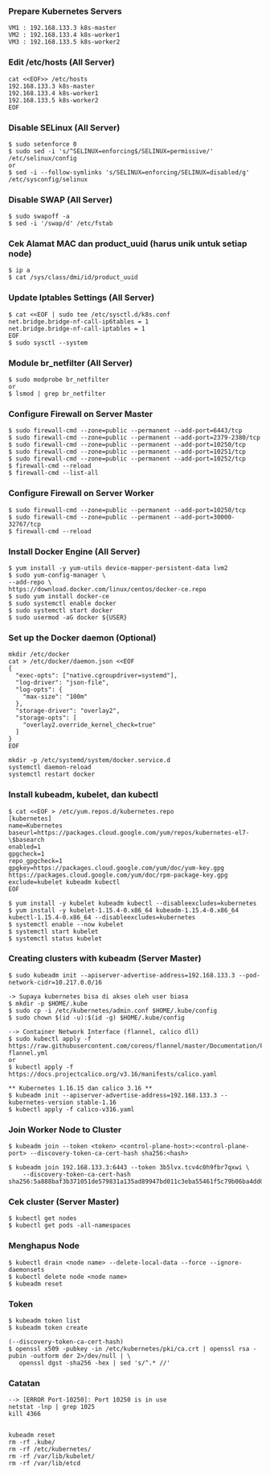 ### Prepare Kubernetes Servers
```
VM1 : 192.168.133.3 k8s-master
VM2 : 192.168.133.4 k8s-worker1
VM3 : 192.168.133.5 k8s-worker2
```
### Edit /etc/hosts (All Server)
```
cat <<EOF>> /etc/hosts
192.168.133.3 k8s-master
192.168.133.4 k8s-worker1
192.168.133.5 k8s-worker2
EOF
```
### Disable SELinux (All Server)
```
$ sudo setenforce 0
$ sudo sed -i 's/^SELINUX=enforcing$/SELINUX=permissive/' /etc/selinux/config
or
$ sed -i --follow-symlinks 's/SELINUX=enforcing/SELINUX=disabled/g' /etc/sysconfig/selinux
```
### Disable SWAP (All Server)
```
$ sudo swapoff -a
$ sed -i '/swap/d' /etc/fstab
```
### Cek Alamat MAC dan product_uuid (harus unik untuk setiap node)
```
$ ip a
$ cat /sys/class/dmi/id/product_uuid
```
### Update Iptables Settings (All Server)
```
$ cat <<EOF | sudo tee /etc/sysctl.d/k8s.conf
net.bridge.bridge-nf-call-ip6tables = 1
net.bridge.bridge-nf-call-iptables = 1
EOF
$ sudo sysctl --system
```
### Module br_netfilter (All Server)
```
$ sudo modprobe br_netfilter
or
$ lsmod | grep br_netfilter
```
### Configure Firewall on Server Master
```
$ sudo firewall-cmd --zone=public --permanent --add-port=6443/tcp
$ sudo firewall-cmd --zone=public --permanent --add-port=2379-2380/tcp
$ sudo firewall-cmd --zone=public --permanent --add-port=10250/tcp
$ sudo firewall-cmd --zone=public --permanent --add-port=10251/tcp
$ sudo firewall-cmd --zone=public --permanent --add-port=10252/tcp
$ firewall-cmd --reload
$ firewall-cmd --list-all
```
### Configure Firewall on Server Worker
```
$ sudo firewall-cmd --zone=public --permanent --add-port=10250/tcp
$ sudo firewall-cmd --zone=public --permanent --add-port=30000-32767/tcp
$ firewall-cmd --reload
```
### Install Docker Engine (All Server)
```
$ yum install -y yum-utils device-mapper-persistent-data lvm2
$ sudo yum-config-manager \
--add-repo \
https://download.docker.com/linux/centos/docker-ce.repo
$ sudo yum install docker-ce
$ sudo systemctl enable docker
$ sudo systemctl start docker
$ sudo usermod -aG docker ${USER}
```
### Set up the Docker daemon (Optional)
```
mkdir /etc/docker
cat > /etc/docker/daemon.json <<EOF
{
  "exec-opts": ["native.cgroupdriver=systemd"],
  "log-driver": "json-file",
  "log-opts": {
    "max-size": "100m"
  },
  "storage-driver": "overlay2",
  "storage-opts": [
    "overlay2.override_kernel_check=true"
  ]
}
EOF

mkdir -p /etc/systemd/system/docker.service.d
systemctl daemon-reload
systemctl restart docker
```
### Install kubeadm, kubelet, dan kubectl
```
$ cat <<EOF > /etc/yum.repos.d/kubernetes.repo
[kubernetes]
name=Kubernetes
baseurl=https://packages.cloud.google.com/yum/repos/kubernetes-el7-\$basearch
enabled=1
gpgcheck=1
repo_gpgcheck=1
gpgkey=https://packages.cloud.google.com/yum/doc/yum-key.gpg https://packages.cloud.google.com/yum/doc/rpm-package-key.gpg
exclude=kubelet kubeadm kubectl
EOF

$ yum install -y kubelet kubeadm kubectl --disableexcludes=kubernetes
$ yum install -y kubelet-1.15.4-0.x86_64 kubeadm-1.15.4-0.x86_64 kubectl-1.15.4-0.x86_64 --disableexcludes=kubernetes
$ systemctl enable --now kubelet
$ systemctl start kubelet
$ systemctl status kubelet
```
### Creating clusters with kubeadm (Server Master)
```
$ sudo kubeadm init --apiserver-advertise-address=192.168.133.3 --pod-network-cidr=10.217.0.0/16

-> Supaya kubernetes bisa di akses oleh user biasa
$ mkdir -p $HOME/.kube
$ sudo cp -i /etc/kubernetes/admin.conf $HOME/.kube/config
$ sudo chown $(id -u):$(id -g) $HOME/.kube/config

--> Container Network Interface (flannel, calico dll)
$ sudo kubectl apply -f https://raw.githubusercontent.com/coreos/flannel/master/Documentation/kube-flannel.yml
or
$ kubectl apply -f https://docs.projectcalico.org/v3.16/manifests/calico.yaml

** Kubernetes 1.16.15 dan calico 3.16 **
$ kubeadm init --apiserver-advertise-address=192.168.133.3 --kubernetes-version stable-1.16
$ kubectl apply -f calico-v316.yaml
```

### Join Worker Node to Cluster
```
$ kubeadm join --token <token> <control-plane-host>:<control-plane-port> --discovery-token-ca-cert-hash sha256:<hash>

$ kubeadm join 192.168.133.3:6443 --token 3b5lvx.tcv4c0h9fbr7qxwi \
    --discovery-token-ca-cert-hash sha256:5a888baf3b371051de579831a135ad89947bd011c3eba55461f5c79b06ba4dd0
```

### Cek cluster (Server Master)
```
$ kubectl get nodes
$ kubectl get pods -all-namespaces
```

### Menghapus Node
```
$ kubectl drain <node name> --delete-local-data --force --ignore-daemonsets
$ kubectl delete node <node name>
$ kubeadm reset
```

### Token
```
$ kubeadm token list
$ kubeadm token create

(--discovery-token-ca-cert-hash)
$ openssl x509 -pubkey -in /etc/kubernetes/pki/ca.crt | openssl rsa -pubin -outform der 2>/dev/null | \
   openssl dgst -sha256 -hex | sed 's/^.* //'
```


### Catatan
```
--> [ERROR Port-10250]: Port 10250 is in use
netstat -lnp | grep 1025
kill 4366


kubeadm reset
rm -rf .kube/
rm -rf /etc/kubernetes/
rm -rf /var/lib/kubelet/
rm -rf /var/lib/etcd
```
